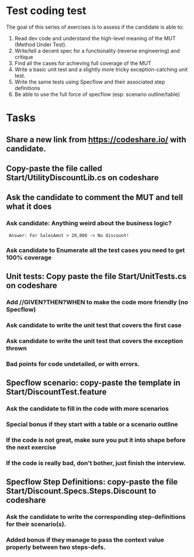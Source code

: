 # Test coding test
The goal of this series of exercises is to assess if the candidate is able to:
1) Read dev code and understand the high-level meaning of the MUT (Method Under Test).
1) Write/tell a decent spec for a functionality (reverse engineering) and critique
1) Find all the cases for achieving full coverage of the MUT
1) Write a basic unit test and a slightly more tricky exception-catching unit test.
1) Write the same tests using Specflow and their associated step definitions
1) Be able to use the full force of specflow (esp: scenario outline/table)

# Tasks
## Share a new link from https://codeshare.io/ with candidate.
## Copy-paste the file called Start/UtilityDiscountLib.cs on codeshare
## Ask the candidate to comment the MUT and tell what it does
### Ask candidate: Anything weird about the business logic? 
     Answer: For SalesAmnt > 20,000 -> No discount!
### Ask candidate to Enumerate all the test cases you need to get 100% coverage
## Unit tests: Copy paste the file Start/UnitTests.cs on codeshare 
### Add //GIVEN?THEN?WHEN to make the code more friendly (no Specflow)
### Ask candidate to write the unit test that covers the first case
### Ask candidate to write the unit test that covers the exception thrown
### Bad points for code undetailed, or with errors.
## Specflow scenario: copy-paste the template in Start/DiscountTest.feature
### Ask the candidate to fill in the code with more scenarios
### Special bonus if they start with a table or a scenario outline
### If the code is not great, make sure you put it into shape before the next exercise
### If the code is really bad, don't bother, just finish the interview.
## Specflow Step Definitions: copy-paste the file Start/Discount.Specs.Steps.Discount to codeshare
### Ask the candidate to write the corresponding step-definitions for their scenario(s).
### Added bonus if they manage to pass the context value properly between two steps-defs.